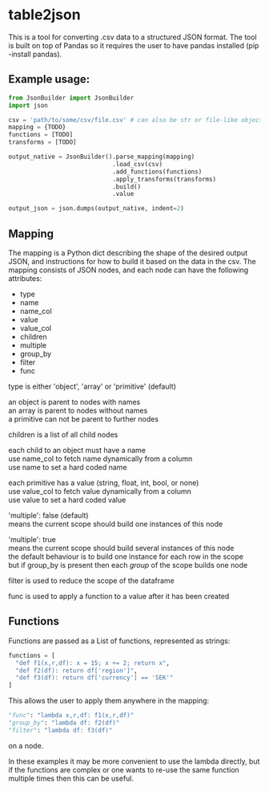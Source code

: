 # table2json
This is a tool for converting .csv data to a structured JSON format. The tool is built on top of Pandas so it requires the user to have pandas installed (pip -install pandas).


## Example usage:
```Python
from JsonBuilder import JsonBuilder
import json

csv = 'path/to/some/csv/file.csv' # can also be str or file-like object  
mapping = {TODO}
functions = [TODO]
transforms = [TODO]

output_native = JsonBuilder().parse_mapping(mapping)
                             .load_csv(csv)
                             .add_functions(functions)
                             .apply_transforms(transforms)
                             .build()
                             .value

output_json = json.dumps(output_native, indent=2)
```

## Mapping
The mapping is a Python dict describing the shape of the desired output JSON, and instructions for how to build it based on the data in the csv. The mapping consists of JSON nodes, and each node can have the following attributes:
  
- type  
- name  
- name_col  
- value  
- value_col  
- children  
- multiple  
- group_by  
- filter  
- func  
  
type is either 'object', 'array' or 'primitive' (default)
  
an object is parent to nodes with names  
an array is parent to nodes without names  
a primitive can not be parent to further nodes  
  
children is a list of all child nodes  
  
each child to an object must have a name  
use name_col to fetch name dynamically from a column  
use name to set a hard coded name
  
each primitive has a value (string, float, int, bool, or none)  
use value_col to fetch value dynamically from a column  
use value to set a hard coded value 
  
'multiple': false	(default)  
means the current scope should build one instances of this node  
  
'multiple': true  
means the current scope should build several instances of this node  
the default behaviour is to build one instance for each row in the scope  
but if group_by is present then each _group_ of the scope builds one node  
  
filter is used to reduce the scope of the dataframe

func is used to apply a function to a value after it has been created


## Functions
Functions are passed as a List of functions, represented as strings:
``` python
functions = [
  "def f1(x,r,df): x = 15; x += 2; return x",
  "def f2(df): return df['region']",
  "def f3(df): return df['currency'] == 'SEK'"
]
```
  

This allows the user to apply them anywhere in the mapping: 
```python
"func": "lambda x,r,df: f1(x,r,df)"
"group_by": "lambda df: f2(df)"
"filter": "lambda df: f3(df)"
```
on a node.

In these examples it may be more convenient to use the lambda directly,
but if the functions are complex or one wants to re-use the same function
multiple times then this can be useful.
